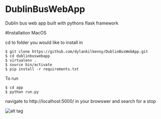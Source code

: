 # DublinBusWebApp
Dublin bus web app built with pythons flask framework

#Installation
MacOS

cd to folder you would like to install in
    
    $ git clone https://github.com/dylankilkenny/DublinBusWebApp.git
    $ cd dublinbuswebapp
    $ virtualenv . 
    $ source bin/activate
    $ pip install -r requirements.txt
    
To run
    
    $ cd app
    $ python run.py
   
navigate to http://localhost:5000/ in your browswer and search for a stop

![alt tag](https://i.imgur.com/FTd59Eu.png)

